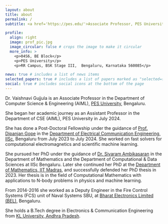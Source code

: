 ```yaml
---
layout: about
title: about
permalink: /
subtitle: <a href='https://pes.edu/'>Associate Professor, PES University, Bengaluru</a>

profile:
  align: right
  image: prof_pic.jpg
  image_circular: false # crops the image to make it circular
  more_info: >
    <p>04S6, BE Block</p>
    <p>PES University</p>
    <p>RR Campus, BSK Stage III,  Bengaluru, Karnataka 560085</p>

news: true # includes a list of news items
selected_papers: true # includes a list of papers marked as "selected={true}"
social: true # includes social icons at the bottom of the page
---
```


Dr. Vaishnavi Gujjula is an Associate Professor in the Department of Computer Science & Engineering (AIML), [PES University](https://pes.edu/), Bengaluru.

She began her academic journey as an Assistant Professor in the Department of CSE (AIML), PES University in July 2024.

She has done a Post-Doctoral Fellowship under the guidance of [Prof. Dipanjan Gope](https://ece.iisc.ac.in/~dipanjan/) in the [Department of Electrical Communication Engineering, IISc](https://ece.iisc.ac.in/), Bengaluru from July 2023 to July 2024. She worked on fast solvers for computational electromagnetics and scientific machine learning.

She pursued her PhD under the guidance of [Dr. Sivaram Ambikasaran](https://sivaramambikasaran.com/) in the Department of Mathematics and the Department of Computational & Data Sciences at IISc Bengaluru. Later she continued her PhD at the [Department of Mathematics, IIT Madras](https://math.iitm.ac.in/), and successfully defended her PhD thesis in 2023. Her thesis is in the field of Computational Mathematics with applications to N-body problems in physics and machine learning.

From 2014-2016 she worked as a Deputy Engineer in the Fire Control Systems (FCS) unit of Naval Systems SBU, at [Bharat Electronics Limited (BEL)](https://bel-india.in/), Bengaluru.

She holds a B.Tech degree in Electronics & Communication Engineering from [KL University, Andhra Pradesh](https://www.kluniversity.in/).
